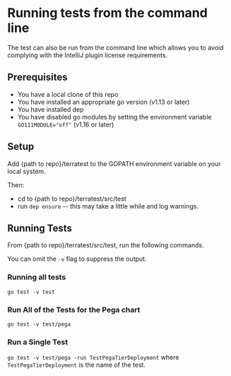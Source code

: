 # Running tests from the command line

The test can also be run from the command line which allows you to avoid complying with the IntelliJ plugin license requirements.

## Prerequisites
- You have a local clone of this repo
- You have installed an appropriate go version (v1.13 or later)
- You have installed dep
- You have disabled go modules by setting the environment variable `GO111MODULE="off"` (v1.16 or later)

## Setup
Add {path to repo}/terratest to the GOPATH environment variable on your local system.

Then:
- cd to {path to repo}/terratest/src/test
- run `dep ensure` -- this may take a little while and log warnings.

## Running Tests

From {path to repo}/terratest/src/test, run the following commands. 

You can omit the `-v` flag to suppress the output.

### Running all tests
`go test -v test`

### Run All of the Tests for the Pega chart
`go test -v test/pega`

### Run a Single Test
`go test -v test/pega -run TestPegaTierDeployment` where `TestPegaTierDeployment` is the name of the test.

